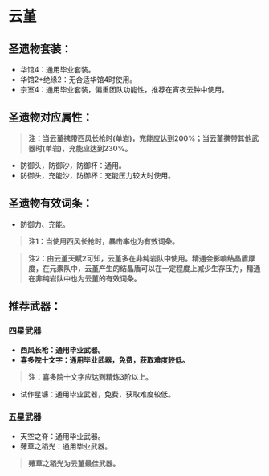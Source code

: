 # 云堇

## 圣遗物套装：
- 华馆4：通用毕业套装。
- 华馆2+绝缘2：无合适华馆4时使用。
- 宗室4：通用毕业套装，偏重团队功能性，推荐在宵夜云钟中使用。

## 圣遗物对应属性：

>**注：当云堇携带西风长枪时(单岩)，充能应达到200%；当云堇携带其他武器时(单岩)，充能应达到230%。**

- 防御头，防御沙，防御杯：通用。
- 防御头，充能沙，防御杯：充能压力较大时使用。

## 圣遗物有效词条：
- 防御力、充能。

>**注1：当使用西风长枪时，暴击率也为有效词条。**

>**注2：由云堇天赋2可知，云堇多在非纯岩队中使用。精通会影响结晶盾厚度，在元素队中，云堇产生的结晶盾可以在一定程度上减少生存压力，精通在非纯岩队中也为云堇的有效词条。**


## 推荐武器：
### 四星武器
- **西风长枪：通用毕业武器。**
- **喜多院十文字：通用毕业武器，免费，获取难度较低。**

>**注：喜多院十文字应达到精炼3阶以上。**

- 试作星镰：通用毕业武器，免费，获取难度较低。

### 五星武器
- 天空之脊：通用毕业武器。
- 薙草之稻光：通用毕业武器。

>**薙草之稻光为云堇最佳武器。**



